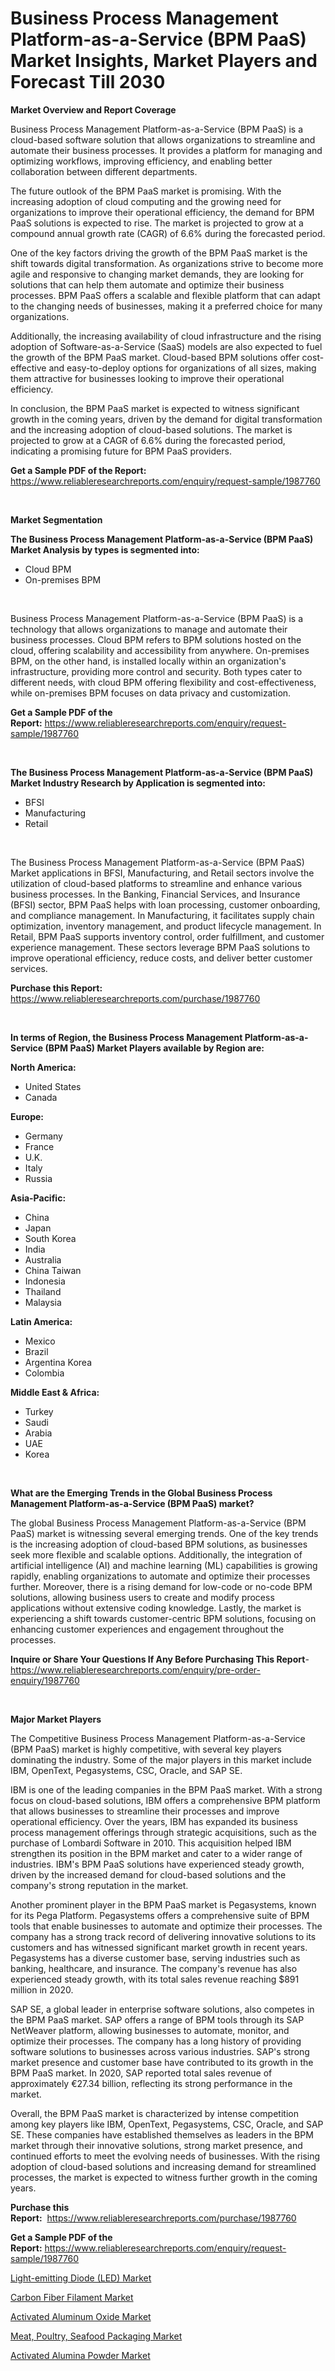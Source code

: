<p><h1>Business Process Management Platform-as-a-Service (BPM PaaS) Market Insights, Market Players and Forecast Till 2030</h1></p><p><strong>Market Overview and Report Coverage</strong></p>
<p><p>Business Process Management Platform-as-a-Service (BPM PaaS) is a cloud-based software solution that allows organizations to streamline and automate their business processes. It provides a platform for managing and optimizing workflows, improving efficiency, and enabling better collaboration between different departments.</p><p>The future outlook of the BPM PaaS market is promising. With the increasing adoption of cloud computing and the growing need for organizations to improve their operational efficiency, the demand for BPM PaaS solutions is expected to rise. The market is projected to grow at a compound annual growth rate (CAGR) of 6.6% during the forecasted period.</p><p>One of the key factors driving the growth of the BPM PaaS market is the shift towards digital transformation. As organizations strive to become more agile and responsive to changing market demands, they are looking for solutions that can help them automate and optimize their business processes. BPM PaaS offers a scalable and flexible platform that can adapt to the changing needs of businesses, making it a preferred choice for many organizations.</p><p>Additionally, the increasing availability of cloud infrastructure and the rising adoption of Software-as-a-Service (SaaS) models are also expected to fuel the growth of the BPM PaaS market. Cloud-based BPM solutions offer cost-effective and easy-to-deploy options for organizations of all sizes, making them attractive for businesses looking to improve their operational efficiency.</p><p>In conclusion, the BPM PaaS market is expected to witness significant growth in the coming years, driven by the demand for digital transformation and the increasing adoption of cloud-based solutions. The market is projected to grow at a CAGR of 6.6% during the forecasted period, indicating a promising future for BPM PaaS providers.</p></p>
<p><strong>Get a Sample PDF of the Report:</strong> <a href="https://www.reliableresearchreports.com/enquiry/request-sample/1987760">https://www.reliableresearchreports.com/enquiry/request-sample/1987760</a></p>
<p>&nbsp;</p>
<p><strong>Market Segmentation</strong></p>
<p><strong>The Business Process Management Platform-as-a-Service (BPM PaaS) Market Analysis by types is segmented into:</strong></p>
<p><ul><li>Cloud BPM</li><li>On-premises BPM</li></ul></p>
<p>&nbsp;</p>
<p><p>Business Process Management Platform-as-a-Service (BPM PaaS) is a technology that allows organizations to manage and automate their business processes. Cloud BPM refers to BPM solutions hosted on the cloud, offering scalability and accessibility from anywhere. On-premises BPM, on the other hand, is installed locally within an organization's infrastructure, providing more control and security. Both types cater to different needs, with cloud BPM offering flexibility and cost-effectiveness, while on-premises BPM focuses on data privacy and customization.</p></p>
<p><strong>Get a Sample PDF of the Report:</strong>&nbsp;<a href="https://www.reliableresearchreports.com/enquiry/request-sample/1987760">https://www.reliableresearchreports.com/enquiry/request-sample/1987760</a></p>
<p>&nbsp;</p>
<p><strong>The Business Process Management Platform-as-a-Service (BPM PaaS) Market Industry Research by Application is segmented into:</strong></p>
<p><ul><li>BFSI</li><li>Manufacturing</li><li>Retail</li></ul></p>
<p>&nbsp;</p>
<p><p>The Business Process Management Platform-as-a-Service (BPM PaaS) Market applications in BFSI, Manufacturing, and Retail sectors involve the utilization of cloud-based platforms to streamline and enhance various business processes. In the Banking, Financial Services, and Insurance (BFSI) sector, BPM PaaS helps with loan processing, customer onboarding, and compliance management. In Manufacturing, it facilitates supply chain optimization, inventory management, and product lifecycle management. In Retail, BPM PaaS supports inventory control, order fulfillment, and customer experience management. These sectors leverage BPM PaaS solutions to improve operational efficiency, reduce costs, and deliver better customer services.</p></p>
<p><strong>Purchase this Report:</strong>&nbsp; <a href="https://www.reliableresearchreports.com/purchase/1987760">https://www.reliableresearchreports.com/purchase/1987760</a></p>
<p>&nbsp;</p>
<p><strong>In terms of Region, the Business Process Management Platform-as-a-Service (BPM PaaS) Market Players available by Region are:</strong></p>
<p>
    <p> <strong> North America: </strong>
        <ul>
            <li>United States</li>
            <li>Canada</li>
        </ul>
        </p> 
    <p> <strong> Europe: </strong>
        <ul>
            <li>Germany</li>
            <li>France</li>
            <li>U.K.</li>
            <li>Italy</li>
            <li>Russia</li>
        </ul>
        </p> 
    <p> <strong> Asia-Pacific: </strong>
        <ul>
            <li>China</li>
            <li>Japan</li>
            <li>South Korea</li>
            <li>India</li>
            <li>Australia</li>
            <li>China Taiwan</li>
            <li>Indonesia</li>
            <li>Thailand</li>
            <li>Malaysia</li>
        </ul>
        </p> 
    <p> <strong> Latin America: </strong>
        <ul>
            <li>Mexico</li>
            <li>Brazil</li>
            <li>Argentina Korea</li>
            <li>Colombia</li>
        </ul>
        </p> 
    <p> <strong> Middle East & Africa: </strong>
        <ul>
            <li>Turkey</li>
            <li>Saudi</li>
            <li>Arabia</li>
            <li>UAE</li>
            <li>Korea</li>
        </ul>
    </p>
    </p>
<p>&nbsp;</p>
<p><strong>What are the Emerging Trends in the Global Business Process Management Platform-as-a-Service (BPM PaaS) market?</strong></p>
<p><p>The global Business Process Management Platform-as-a-Service (BPM PaaS) market is witnessing several emerging trends. One of the key trends is the increasing adoption of cloud-based BPM solutions, as businesses seek more flexible and scalable options. Additionally, the integration of artificial intelligence (AI) and machine learning (ML) capabilities is growing rapidly, enabling organizations to automate and optimize their processes further. Moreover, there is a rising demand for low-code or no-code BPM solutions, allowing business users to create and modify process applications without extensive coding knowledge. Lastly, the market is experiencing a shift towards customer-centric BPM solutions, focusing on enhancing customer experiences and engagement throughout the processes.</p></p>
<p><strong>Inquire or Share Your Questions If Any Before Purchasing This Report</strong>- <a href="https://www.reliableresearchreports.com/enquiry/pre-order-enquiry/1987760">https://www.reliableresearchreports.com/enquiry/pre-order-enquiry/1987760</a></p>
<p>&nbsp;</p>
<p><strong>Major Market Players</strong></p>
<p><p>The Competitive Business Process Management Platform-as-a-Service (BPM PaaS) market is highly competitive, with several key players dominating the industry. Some of the major players in this market include IBM, OpenText, Pegasystems, CSC, Oracle, and SAP SE.</p><p>IBM is one of the leading companies in the BPM PaaS market. With a strong focus on cloud-based solutions, IBM offers a comprehensive BPM platform that allows businesses to streamline their processes and improve operational efficiency. Over the years, IBM has expanded its business process management offerings through strategic acquisitions, such as the purchase of Lombardi Software in 2010. This acquisition helped IBM strengthen its position in the BPM market and cater to a wider range of industries. IBM's BPM PaaS solutions have experienced steady growth, driven by the increased demand for cloud-based solutions and the company's strong reputation in the market.</p><p>Another prominent player in the BPM PaaS market is Pegasystems, known for its Pega Platform. Pegasystems offers a comprehensive suite of BPM tools that enable businesses to automate and optimize their processes. The company has a strong track record of delivering innovative solutions to its customers and has witnessed significant market growth in recent years. Pegasystems has a diverse customer base, serving industries such as banking, healthcare, and insurance. The company's revenue has also experienced steady growth, with its total sales revenue reaching $891 million in 2020.</p><p>SAP SE, a global leader in enterprise software solutions, also competes in the BPM PaaS market. SAP offers a range of BPM tools through its SAP NetWeaver platform, allowing businesses to automate, monitor, and optimize their processes. The company has a long history of providing software solutions to businesses across various industries. SAP's strong market presence and customer base have contributed to its growth in the BPM PaaS market. In 2020, SAP reported total sales revenue of approximately €27.34 billion, reflecting its strong performance in the market.</p><p>Overall, the BPM PaaS market is characterized by intense competition among key players like IBM, OpenText, Pegasystems, CSC, Oracle, and SAP SE. These companies have established themselves as leaders in the BPM market through their innovative solutions, strong market presence, and continued efforts to meet the evolving needs of businesses. With the rising adoption of cloud-based solutions and increasing demand for streamlined processes, the market is expected to witness further growth in the coming years.</p></p>
<p><strong>Purchase this Report:</strong>&nbsp;&nbsp;<a href="https://www.reliableresearchreports.com/purchase/1987760">https://www.reliableresearchreports.com/purchase/1987760</a></p>
<p></p>
<p><strong>Get a Sample PDF of the Report:</strong>&nbsp;<a href="https://www.reliableresearchreports.com/enquiry/request-sample/1987760">https://www.reliableresearchreports.com/enquiry/request-sample/1987760</a></p>
<p><p><a href="https://github.com/deliacustodio40/Market-Research-Report-List-1/blob/main/light-emitting-diode-led-market.md">Light-emitting Diode (LED) Market</a></p><p><a href="https://medium.com/@alicehanson1974/carbon-fiber-filament-market-research-report-its-history-and-forecast-2023-to-2030-62b805895fcc">Carbon Fiber Filament Market</a></p><p><a href="https://medium.com/@enostillman2023/activated-aluminum-oxide-market-exploring-market-share-market-trends-and-future-growth-4f5534c220c2">Activated Aluminum Oxide Market</a></p><p><a href="https://github.com/scarol104/Market-Research-Report-List-1/blob/main/meat-poultry-seafood-packaging-market.md">Meat, Poultry, Seafood Packaging Market</a></p><p><a href="https://medium.com/@leonorhaley2009/activated-alumina-powder-market-exploring-market-share-market-trends-and-future-growth-85b346eae80c">Activated Alumina Powder Market</a></p></p>